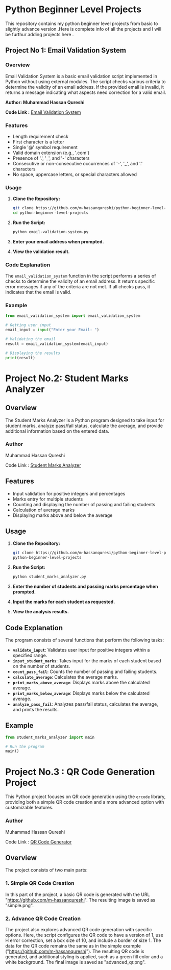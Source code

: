 # Python Beginner Level Projects

This repository contains my python beginner level projects from basic to slightly advance version .Here is complete info of all the projects and I will be furthur adding projects here .


## Project No 1: Email Validation System

### Overview

Email Validation System is a basic email validation script implemented in Python without using external modules. The script checks various criteria to determine the validity of an email address. If the provided email is invalid, it returns a message indicating what aspects need correction for a valid email.

**Author: Muhammad Hassan Qureshi**

**Code Link :** [Email Validation System](https://github.com/m-hassanqureshi/python-beginner-level-projects/blob/main/email-validation-system.py)
### Features

- Length requirement check
- First character is a letter
- Single '@' symbol requirement
- Valid domain extension (e.g., '.com')
- Presence of '.', '_', and '-' characters
- Consecutive or non-consecutive occurrences of '-', '_', and '.' characters
- No space, uppercase letters, or special characters allowed

### Usage

1. **Clone the Repository:**
    ```bash
    git clone https://github.com/m-hassanqureshi/python-beginner-level-projects.git
    cd python-beginner-level-projects
    ```

2. **Run the Script:**
    ```bash
    python email-validation-system.py
    ```

3. **Enter your email address when prompted.**

4. **View the validation result.**

### Code Explanation

The `email_validation_system` function in the script performs a series of checks to determine the validity of an email address. It returns specific error messages if any of the criteria are not met. If all checks pass, it indicates that the email is valid.

### Example

```python
from email_validation_system import email_validation_system

# Getting user input
email_input = input("Enter your Email: ")

# Validating the email
result = email_validation_system(email_input)

# Displaying the results
print(result)
```

# Project No.2: Student Marks Analyzer

## Overview

The Student Marks Analyzer is a Python program designed to take input for student marks, analyze pass/fail status, calculate the average, and provide additional information based on the entered data.

### Author

Muhammad Hassan Qureshi

Code Link : [Student Marks Analyzer](https://github.com/m-hassanqureshi/python-beginner-level-projects/blob/main/student_marks_analyzer.py)

## Features

- Input validation for positive integers and percentages
- Marks entry for multiple students
- Counting and displaying the number of passing and failing students
- Calculation of average marks
- Displaying marks above and below the average

## Usage

1. **Clone the Repository:**
    ```bash
    git clone https://github.com/m-hassanquresi/python-beginner-level-projects.git
    python-beginner-level-projects
    ```

2. **Run the Script:**
    ```bash
    python student_marks_analyzer.py
    ```

3. **Enter the number of students and passing marks percentage when prompted.**

4. **Input the marks for each student as requested.**

5. **View the analysis results.**

## Code Explanation

The program consists of several functions that perform the following tasks:

- **`validate_input`**: Validates user input for positive integers within a specified range.
- **`input_student_marks`**: Takes input for the marks of each student based on the number of students.
- **`count_pass_fail`**: Counts the number of passing and failing students.
- **`calculate_average`**: Calculates the average marks.
- **`print_marks_above_average`**: Displays marks above the calculated average.
- **`print_marks_below_average`**: Displays marks below the calculated average.
- **`analyze_pass_fail`**: Analyzes pass/fail status, calculates the average, and prints the results.

## Example

```python
from student_marks_analyzer import main

# Run the program
main()
```
# Project No.3 : QR Code Generation Project

This Python project focuses on QR code generation using the `qrcode` library, providing both a simple QR code creation and a more advanced option with customizable features.
### Author

Muhammad Hassan Qureshi

Code Link : [QR Code Generator](https://github.com/m-hassanqureshi/python-beginner-level-projects/blob/main/qr-code-generator.py)


## Overview

The project consists of two main parts:

### 1. Simple QR Code Creation

In this part of the project, a basic QR code is generated with the URL "https://github.com/m-hassanqureshi". The resulting image is saved as "simple.png".

### 2. Advance QR Code Creation
The project also explores advanced QR code generation with specific options. Here, the script configures the QR code to have a version of 1, use H error correction, set a box size of 10, and include a border of size 1. The data for the QR code remains the same as in the simple example ("https://github.com/m-hassanqureshi"). The resulting QR code is generated, and additional styling is applied, such as a green fill color and a white background. The final image is saved as "advanced_qr.png".


